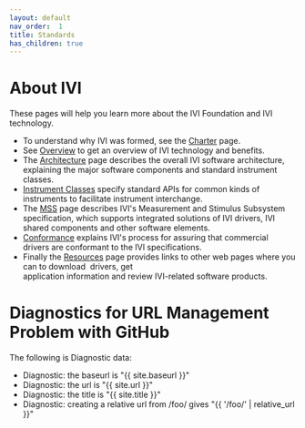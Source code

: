 ```yaml
---
layout: default
nav_order:  1
title: Standards
has_children: true
---
```


# About IVI

These pages will help you learn more about the IVI Foundation and IVI
technology.

- To understand why IVI was formed, see the [Charter](charter.html)
  page.
- See [Overview](overview.html) to get an overview of IVI technology
  and benefits.
- The [Architecture](architecture.html) page describes the overall IVI
  software architecture, explaining the major software components and
  standard instrument classes.
- [Instrument Classes](instrument_classes.html) specify standard APIs
  for common kinds of instruments to facilitate instrument interchange.
- The [MSS](MSS.html) page describes IVI's Measurement and Stimulus
  Subsystem specification, which supports integrated solutions of IVI
  drivers, IVI shared components and other software elements.
- [Conformance](conformance.html) explains IVI's process for assuring
  that commercial drivers are conformant to the IVI specifications.
- Finally the [Resources](resources.html) page provides links to other
  web pages where you can to download  drivers, get  
  application information and review IVI-related software products.

# Diagnostics for URL Management Problem with GitHub

The following is Diagnostic data:

- Diagnostic: the baseurl is "{{ site.baseurl }}"
- Diagnostic: the url is "{{ site.url }}"
- Diagnostic: the title is "{{ site.title }}"
- Diagnostic: creating a relative url from /foo/ gives "{{ '/foo/' | relative_url }}"
